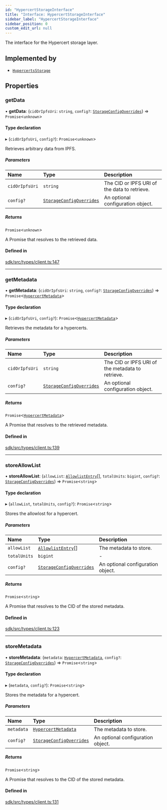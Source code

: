 ```yaml
---
id: "HypercertStorageInterface"
title: "Interface: HypercertStorageInterface"
sidebar_label: "HypercertStorageInterface"
sidebar_position: 0
custom_edit_url: null
---
```


The interface for the Hypercert storage layer.

## Implemented by

- [`HypercertsStorage`](../classes/HypercertsStorage.md)

## Properties

### getData

• **getData**: (`cidOrIpfsUri`: `string`, `config?`: [`StorageConfigOverrides`](../modules.md#storageconfigoverrides)) => `Promise`<`unknown`\>

#### Type declaration

▸ (`cidOrIpfsUri`, `config?`): `Promise`<`unknown`\>

Retrieves arbitrary data from IPFS.

##### Parameters

| Name           | Type                                                             | Description                                  |
| :------------- | :--------------------------------------------------------------- | :------------------------------------------- |
| `cidOrIpfsUri` | `string`                                                         | The CID or IPFS URI of the data to retrieve. |
| `config?`      | [`StorageConfigOverrides`](../modules.md#storageconfigoverrides) | An optional configuration object.            |

##### Returns

`Promise`<`unknown`\>

A Promise that resolves to the retrieved data.

#### Defined in

[sdk/src/types/client.ts:147](https://github.com/hypercerts-org/hypercerts/blob/473cc51/sdk/src/types/client.ts#L147)

---

### getMetadata

• **getMetadata**: (`cidOrIpfsUri`: `string`, `config?`: [`StorageConfigOverrides`](../modules.md#storageconfigoverrides)) => `Promise`<[`HypercertMetadata`](HypercertMetadata.md)\>

#### Type declaration

▸ (`cidOrIpfsUri`, `config?`): `Promise`<[`HypercertMetadata`](HypercertMetadata.md)\>

Retrieves the metadata for a hypercerts.

##### Parameters

| Name           | Type                                                             | Description                                      |
| :------------- | :--------------------------------------------------------------- | :----------------------------------------------- |
| `cidOrIpfsUri` | `string`                                                         | The CID or IPFS URI of the metadata to retrieve. |
| `config?`      | [`StorageConfigOverrides`](../modules.md#storageconfigoverrides) | An optional configuration object.                |

##### Returns

`Promise`<[`HypercertMetadata`](HypercertMetadata.md)\>

A Promise that resolves to the retrieved metadata.

#### Defined in

[sdk/src/types/client.ts:139](https://github.com/hypercerts-org/hypercerts/blob/473cc51/sdk/src/types/client.ts#L139)

---

### storeAllowList

• **storeAllowList**: (`allowList`: [`AllowlistEntry`](../modules.md#allowlistentry)[], `totalUnits`: `bigint`, `config?`: [`StorageConfigOverrides`](../modules.md#storageconfigoverrides)) => `Promise`<`string`\>

#### Type declaration

▸ (`allowList`, `totalUnits`, `config?`): `Promise`<`string`\>

Stores the allowlost for a hypercert.

##### Parameters

| Name         | Type                                                             | Description                       |
| :----------- | :--------------------------------------------------------------- | :-------------------------------- |
| `allowList`  | [`AllowlistEntry`](../modules.md#allowlistentry)[]               | The metadata to store.            |
| `totalUnits` | `bigint`                                                         | -                                 |
| `config?`    | [`StorageConfigOverrides`](../modules.md#storageconfigoverrides) | An optional configuration object. |

##### Returns

`Promise`<`string`\>

A Promise that resolves to the CID of the stored metadata.

#### Defined in

[sdk/src/types/client.ts:123](https://github.com/hypercerts-org/hypercerts/blob/473cc51/sdk/src/types/client.ts#L123)

---

### storeMetadata

• **storeMetadata**: (`metadata`: [`HypercertMetadata`](HypercertMetadata.md), `config?`: [`StorageConfigOverrides`](../modules.md#storageconfigoverrides)) => `Promise`<`string`\>

#### Type declaration

▸ (`metadata`, `config?`): `Promise`<`string`\>

Stores the metadata for a hypercert.

##### Parameters

| Name       | Type                                                             | Description                       |
| :--------- | :--------------------------------------------------------------- | :-------------------------------- |
| `metadata` | [`HypercertMetadata`](HypercertMetadata.md)                      | The metadata to store.            |
| `config?`  | [`StorageConfigOverrides`](../modules.md#storageconfigoverrides) | An optional configuration object. |

##### Returns

`Promise`<`string`\>

A Promise that resolves to the CID of the stored metadata.

#### Defined in

[sdk/src/types/client.ts:131](https://github.com/hypercerts-org/hypercerts/blob/473cc51/sdk/src/types/client.ts#L131)
